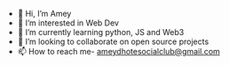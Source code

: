 - 👋 Hi, I’m Amey 
- 👀 I’m interested in Web Dev
- 🌱 I’m currently learning python, JS and Web3
- 💞️ I’m looking to collaborate on open source projects
- 📫 How to reach me- ameydhotesocialclub@gmail.com

<!---
ameyDH/ameyDH is a ✨ special ✨ repository because its `README.md` (this file) appears on your GitHub profile.
You can click the Preview link to take a look at your changes.
--->
